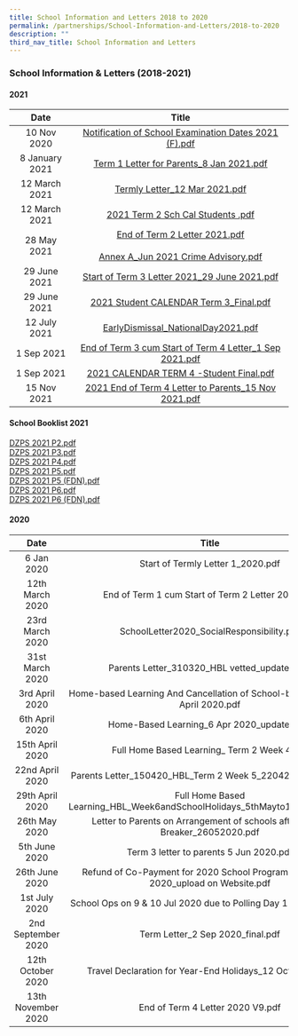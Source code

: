 ```yaml
---
title: School Information and Letters 2018 to 2020
permalink: /partnerships/School-Information-and-Letters/2018-to-2020
description: ""
third_nav_title: School Information and Letters
---
```

### School Information & Letters (2018-2021)

#### 2021

| Date 	| Title 	|
|:---:	|:---:	|
| 10 Nov 2020 	| [Notification of School Examination Dates 2021 (F).pdf](/files/Notification%20of%20School%20Examination%20Dates%202021%20(F).pdf) 	|
| 8 January 2021 	| [Term 1 Letter for Parents_8 Jan 2021.pdf](/files/Term%201%20Letter%20for%20Parents_8%20Jan%202021.pdf) 	|
| 12 March 2021 	| [Termly Letter_12 Mar 2021.pdf](/files/Termly%20Letter_12%20Mar%202021.pdf) 	|
| 12 March 2021 	| [2021 Term 2 Sch Cal Students .pdf ](/files/2021%20Term%202%20Sch%20Cal%20Students.pdf)	|
| 28 May 2021 	| [End of Term 2 Letter 2021.pdf](/files/End%20of%20Term%202%20Letter%202021.pdf)<br><br>[Annex A_Jun 2021 Crime Advisory.pdf](/files/Annex%20A_Jun%202021%20Crime%20Advisory.pdf) 	|
| 29 June 2021  	| [Start of Term 3 Letter 2021_29 June 2021.pdf](/files/Start%20of%20Term%203%20Letter%202021_29%20June%202021.pdf) 	|
| 29 June 2021 	| [2021 Student CALENDAR Term 3_Final.pdf ](/files/2021%20Student%20CALENDAR%20Term%203_Final.pdf)	|
| 12 July 2021 	| [EarlyDismissal_NationalDay2021.pdf](/files/EarlyDismissal_NationalDay2021.pdf) 	|
| 1 Sep 2021 	| [End of Term 3 cum Start of Term 4 Letter_1 Sep 2021.pdf](/files/End%20of%20Term%203%20cum%20Start%20of%20Term%204%20Letter%202021_1%20Sep%202021.pdf) 	|
| 1 Sep 2021 	| [2021 CALENDAR TERM 4 -Student Final.pdf](/files/2021%20CALENDAR%20TERM%204%20-Student%20Final.pdf) 	|
| 15 Nov 2021 	| [2021 End of Term 4 Letter to Parents_15 Nov 2021.pdf](/files/2021%20CALENDAR%20TERM%204%20-Student%20Final%20(1).pdf) 	|

#### School Booklist 2021  

[DZPS 2021 P2.pdf](/files/p2booklist.pdf)   <br>[DZPS 2021 P3.pdf](/files/p3booklist.pdf) <br>
[DZPS 2021 P4.pdf](/files/p4booklist.pdf)   <br>[DZPS 2021 P5.pdf](/files/p5booklist.pdf)   <br>[DZPS 2021 P5 (FDN).pdf](/files/p5fbooklist.pdf)   <br>[DZPS 2021 P6.pdf](/files/p6booklist.pdf) <br>[DZPS 2021 P6 (FDN).pdf](/files/p6fbooklist.pdf)

#### 2020

| Date 	| Title 	|
|:---:	|:---:	|
| 6 Jan 2020 	| Start of Termly Letter 1_2020.pdf  	|
| 12th March 2020 	| End of Term 1 cum Start of Term 2 Letter 2020.pdf  	|
| 23rd March 2020  	| SchoolLetter2020_SocialResponsibility.pdf   	|
| 31st March 2020  	|  Parents Letter_310320_HBL vetted_updated.pdf  	|
|  3rd April 2020 	|  Home-based Learning And Cancellation of School-based activities April 2020.pdf  	|
|  6th April 2020 	|  Home-Based Learning_6 Apr 2020_updated.pdf  	|
|  15th April 2020 	|  Full Home Based Learning_ Term 2 Week 4.pdf  	|
| 22nd April 2020  	|  Parents Letter_150420_HBL_Term 2 Week 5_220420 updated.pdf 	|
|  29th April 2020 	|  Full Home Based Learning_HBL_Week6andSchoolHolidays_5thMayto1June2020.pdf  	|
|  26th May 2020 	|  Letter to Parents on Arrangement of schools after Circuit Breaker_26052020.pdf 	|
|  5th June 2020 	|  Term 3 letter to parents 5 Jun 2020.pdf  	|
| 26th June 2020  	| Refund of Co-Payment for 2020 School Programmes 26 Jun 2020_upload on Website.pdf   	|
| 1st July 2020  	| School Ops on 9 & 10 Jul 2020 due to Polling Day 1 July 2020.pdf  	|
|  2nd September 2020 	| Term Letter_2 Sep 2020_final.pdf   	|
| 12th October 2020  	| Travel Declaration for Year-End Holidays_12 Oct 2020.pdf   	|
|  13th November 2020 	| End of Term 4 Letter 2020 V9.pdf   	|